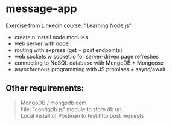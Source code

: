 # message-app
Exercise from Linkedin course: "Learning Node.js"
* create n install node modules
* web server with node
* routing with express (get + post endpoints)
* web sockets w socket.io for server-driven page refreshes
* connecting to NoSQL database with MongoDB + Mongoose
* asynchronous programming with JS promises + async/await

## Other requirements:
> MongoDB / mongodb.com  
> File: "configdb.js" module to store db url.  
> Local install of Postman to test http post requests
